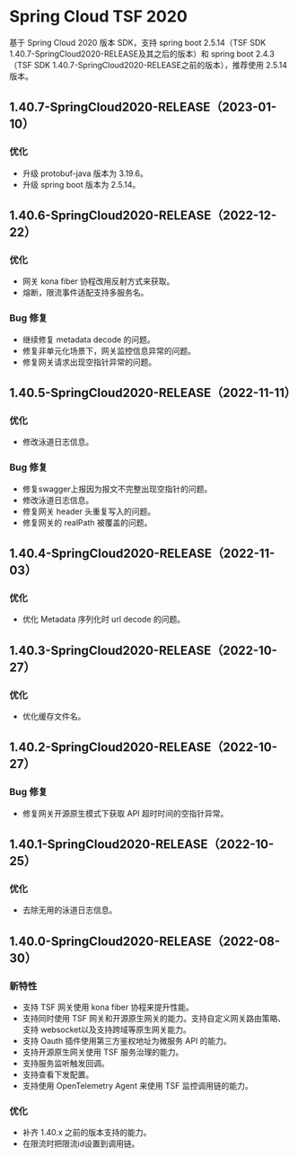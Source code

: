 # Spring Cloud TSF 2020

基于 Spring Cloud 2020 版本 SDK，支持 spring boot 2.5.14（TSF SDK 1.40.7-SpringCloud2020-RELEASE及其之后的版本）和 spring boot 2.4.3（TSF SDK 1.40.7-SpringCloud2020-RELEASE之前的版本），推荐使用 2.5.14 版本。

## 1.40.7-SpringCloud2020-RELEASE（2023-01-10）
### 优化
- 升级 protobuf-java 版本为 3.19.6。
- 升级 spring boot 版本为 2.5.14。

## 1.40.6-SpringCloud2020-RELEASE（2022-12-22）
### 优化
- 网关 kona fiber 协程改用反射方式来获取。
- 熔断，限流事件适配支持多服务名。

### Bug 修复
- 继续修复 metadata decode 的问题。
- 修复非单元化场景下，网关监控信息异常的问题。
- 修复网关请求出现空指针异常的问题。

## 1.40.5-SpringCloud2020-RELEASE（2022-11-11）
### 优化
- 修改泳道日志信息。

### Bug 修复
- 修复swagger上报因为报文不完整出现空指针的问题。
- 修改泳道日志信息。
- 修复网关 header 头重复写入的问题。
- 修复网关的 realPath 被覆盖的问题。

## 1.40.4-SpringCloud2020-RELEASE（2022-11-03）
### 优化
- 优化 Metadata 序列化时 url decode 的问题。

## 1.40.3-SpringCloud2020-RELEASE（2022-10-27）
### 优化
- 优化缓存文件名。

## 1.40.2-SpringCloud2020-RELEASE（2022-10-27）
### Bug 修复
- 修复网关开源原生模式下获取 API 超时时间的空指针异常。

## 1.40.1-SpringCloud2020-RELEASE（2022-10-25）
### 优化
- 去除无用的泳道日志信息。

## 1.40.0-SpringCloud2020-RELEASE（2022-08-30）
### 新特性
- 支持 TSF 网关使用 kona fiber 协程来提升性能。
- 支持同时使用 TSF 网关和开源原生网关的能力。支持自定义网关路由策略、支持 websocket以及支持跨域等原生网关能力。
- 支持 Oauth 插件使用第三方鉴权地址为微服务 API 的能力。
- 支持开源原生网关使用 TSF 服务治理的能力。
- 支持服务监听触发回调。
- 支持查看下发配置。
- 支持使用 OpenTelemetry Agent 来使用 TSF 监控调用链的能力。

### 优化
- 补齐 1.40.x 之前的版本支持的能力。
- 在限流时把限流id设置到调用链。
